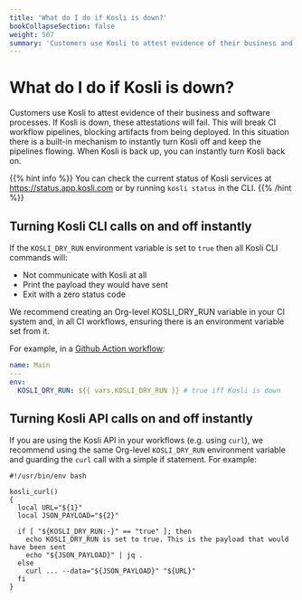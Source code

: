 ```yaml
---
title: 'What do I do if Kosli is down?'
bookCollapseSection: false
weight: 507
summary: 'Customers use Kosli to attest evidence of their business and software processes. If Kosli is down, these attestations will fail. In this situation there is a built-in mechanism to instantly turn Kosli off and keep the pipelines flowing. When Kosli is back up, you can instantly turn Kosli back on.'
---
```


# What do I do if Kosli is down?

Customers use Kosli to attest evidence of their business and software processes.
If Kosli is down, these attestations will fail.
This will break CI workflow pipelines, blocking artifacts from being deployed.
In this situation there is a built-in mechanism to instantly turn Kosli off and keep the pipelines flowing.
When Kosli is back up, you can instantly turn Kosli back on.

{{% hint info %}}
You can check the current status of Kosli services at https://status.app.kosli.com or by running `kosli status` in the CLI.
{{% /hint %}}

## Turning Kosli CLI calls on and off instantly

If the `KOSLI_DRY_RUN` environment variable is set to `true` then all Kosli CLI commands will:

- Not communicate with Kosli at all
- Print the payload they would have sent
- Exit with a zero status code

We recommend creating an Org-level KOSLI_DRY_RUN variable in your CI system and, in all CI workflows,
ensuring there is an environment variable set from it.

For example, in a [Github Action workflow](https://github.com/cyber-dojo/differ/blob/main/.github/workflows/main.yml):

```yaml
name: Main
---
env:
  KOSLI_DRY_RUN: ${{ vars.KOSLI_DRY_RUN }} # true iff Kosli is down
```

## Turning Kosli API calls on and off instantly

If you are using the Kosli API in your workflows (e.g. using `curl`), we recommend using the same Org-level `KOSLI_DRY_RUN`
environment variable and guarding the `curl` call with a simple if statement. For example:

```shell
#!/usr/bin/env bash

kosli_curl()
{
  local URL="${1}"
  local JSON_PAYLOAD="${2}"

  if [ "${KOSLI_DRY_RUN:-}" == "true" ]; then
    echo KOSLI_DRY_RUN is set to true. This is the payload that would have been sent
    echo "${JSON_PAYLOAD}" | jq .
  else
    curl ... --data="${JSON_PAYLOAD}" "${URL}"
  fi
}
```
